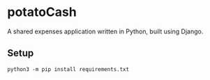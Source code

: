 
# potatoCash
A shared expenses application written in Python, built using Django. 

## Setup
```
python3 -m pip install requirements.txt
```
